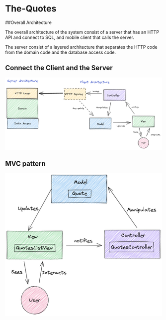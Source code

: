 # The-Quotes

##Overall Architecture

The overall architecture of the system consist of a  server that has an HTTP API and connect to SQL, and mobile client that calls the server.

The server consist of a layered architecture that separates the HTTP code from the domain code and the database access code. 

## Connect the Client and the Server
![](qutequotes-architecture.png)

##  MVC pattern
![](mvc-diag-alt.png)
